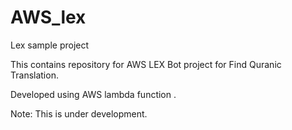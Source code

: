 # AWS_lex
Lex sample project 

This contains repository for AWS LEX Bot project for Find Quranic Translation. 

Developed using AWS lambda function . 

Note: This is under development. 
